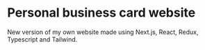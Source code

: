 # Personal business card website
New version of my own website made using Next.js, React, Redux, Typescript and Tailwind.
